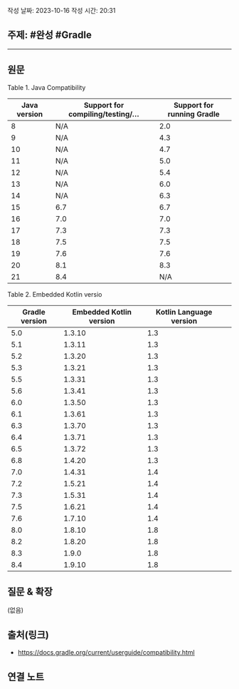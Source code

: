 작성 날짜: 2023-10-16
작성 시간: 20:31

## 주제: #완성 #Gradle

----
## 원문

Table 1. Java Compatibility

| Java version | Support for compiling/testing/…​ | Support for running Gradle |
| ------------ | -------------------------------- | -------------------------- |
| 8            | N/A                              | 2.0                        |
| 9            | N/A                              | 4.3                        |
| 10           | N/A                              | 4.7                        |
| 11           | N/A                              | 5.0                        |
| 12           | N/A                              | 5.4                        |
| 13           | N/A                              | 6.0                        |
| 14           | N/A                              | 6.3                        |
| 15           | 6.7                              | 6.7                        |
| 16           | 7.0                              | 7.0                        |
| 17           | 7.3                              | 7.3                        |
| 18           | 7.5                              | 7.5                        |
| 19           | 7.6                              | 7.6                        |
| 20           | 8.1                              | 8.3                        |
| 21           | 8.4                              | N/A                        |


Table 2. Embedded Kotlin versio

| Gradle version | Embedded Kotlin version | Kotlin Language version |     |
| -------------- | ----------------------- | ----------------------- | --- |
| 5.0            | 1.3.10                  | 1.3                     |     |
| 5.1            | 1.3.11                  | 1.3                     |     |
| 5.2            | 1.3.20                  | 1.3                     |     |
| 5.3            | 1.3.21                  | 1.3                     |     |
| 5.5            | 1.3.31                  | 1.3                     |     |
| 5.6            | 1.3.41                  | 1.3                     |     |
| 6.0            | 1.3.50                  | 1.3                     |     |
| 6.1            | 1.3.61                  | 1.3                     |     |
| 6.3            | 1.3.70                  | 1.3                     |     |
| 6.4            | 1.3.71                  | 1.3                     |     |
| 6.5            | 1.3.72                  | 1.3                     |     |
| 6.8            | 1.4.20                  | 1.3                     |     |
| 7.0            | 1.4.31                  | 1.4                     |     |
| 7.2            | 1.5.21                  | 1.4                     |     |
| 7.3            | 1.5.31                  | 1.4                     |     |
| 7.5            | 1.6.21                  | 1.4                     |     |
| 7.6            | 1.7.10                  | 1.4                     |     |
| 8.0            | 1.8.10                  | 1.8                     |     |
| 8.2            | 1.8.20                  | 1.8                     |     |
| 8.3            | 1.9.0                   | 1.8                     |     |
| 8.4            | 1.9.10                  | 1.8                     |     | 
## 질문 & 확장

(없음)

## 출처(링크)
- https://docs.gradle.org/current/userguide/compatibility.html

## 연결 노트










